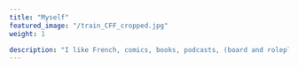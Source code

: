 ```yaml
---
title: "Myself"
featured_image: "/train_CFF_cropped.jpg"
weight: 1

description: "I like French, comics, books, podcasts, (board and roleplaying) games, biking, and trains. I try to stay organized and in good (physical and mental) shape."
---
```

